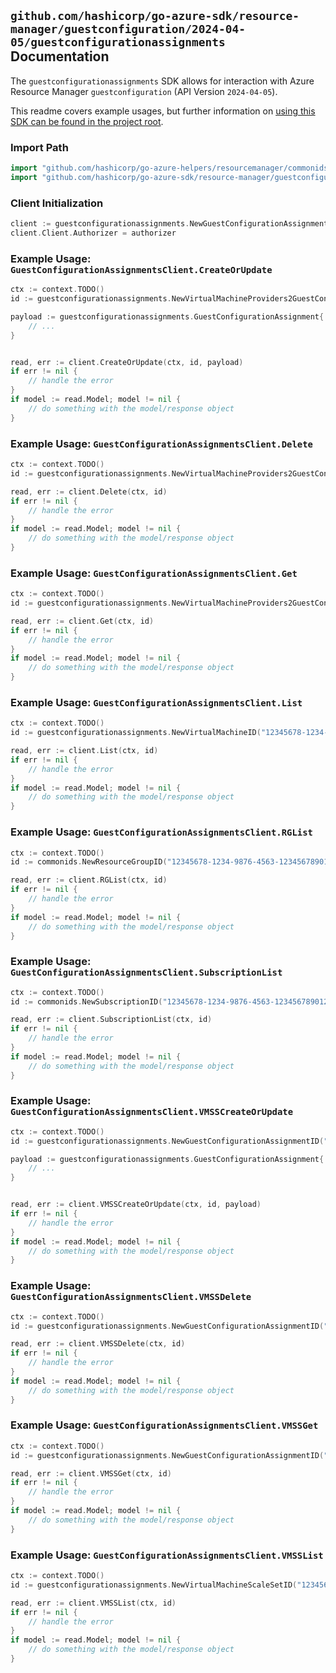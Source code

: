 
## `github.com/hashicorp/go-azure-sdk/resource-manager/guestconfiguration/2024-04-05/guestconfigurationassignments` Documentation

The `guestconfigurationassignments` SDK allows for interaction with Azure Resource Manager `guestconfiguration` (API Version `2024-04-05`).

This readme covers example usages, but further information on [using this SDK can be found in the project root](https://github.com/hashicorp/go-azure-sdk/tree/main/docs).

### Import Path

```go
import "github.com/hashicorp/go-azure-helpers/resourcemanager/commonids"
import "github.com/hashicorp/go-azure-sdk/resource-manager/guestconfiguration/2024-04-05/guestconfigurationassignments"
```


### Client Initialization

```go
client := guestconfigurationassignments.NewGuestConfigurationAssignmentsClientWithBaseURI("https://management.azure.com")
client.Client.Authorizer = authorizer
```


### Example Usage: `GuestConfigurationAssignmentsClient.CreateOrUpdate`

```go
ctx := context.TODO()
id := guestconfigurationassignments.NewVirtualMachineProviders2GuestConfigurationAssignmentID("12345678-1234-9876-4563-123456789012", "example-resource-group", "virtualMachineValue", "guestConfigurationAssignmentValue")

payload := guestconfigurationassignments.GuestConfigurationAssignment{
	// ...
}


read, err := client.CreateOrUpdate(ctx, id, payload)
if err != nil {
	// handle the error
}
if model := read.Model; model != nil {
	// do something with the model/response object
}
```


### Example Usage: `GuestConfigurationAssignmentsClient.Delete`

```go
ctx := context.TODO()
id := guestconfigurationassignments.NewVirtualMachineProviders2GuestConfigurationAssignmentID("12345678-1234-9876-4563-123456789012", "example-resource-group", "virtualMachineValue", "guestConfigurationAssignmentValue")

read, err := client.Delete(ctx, id)
if err != nil {
	// handle the error
}
if model := read.Model; model != nil {
	// do something with the model/response object
}
```


### Example Usage: `GuestConfigurationAssignmentsClient.Get`

```go
ctx := context.TODO()
id := guestconfigurationassignments.NewVirtualMachineProviders2GuestConfigurationAssignmentID("12345678-1234-9876-4563-123456789012", "example-resource-group", "virtualMachineValue", "guestConfigurationAssignmentValue")

read, err := client.Get(ctx, id)
if err != nil {
	// handle the error
}
if model := read.Model; model != nil {
	// do something with the model/response object
}
```


### Example Usage: `GuestConfigurationAssignmentsClient.List`

```go
ctx := context.TODO()
id := guestconfigurationassignments.NewVirtualMachineID("12345678-1234-9876-4563-123456789012", "example-resource-group", "virtualMachineValue")

read, err := client.List(ctx, id)
if err != nil {
	// handle the error
}
if model := read.Model; model != nil {
	// do something with the model/response object
}
```


### Example Usage: `GuestConfigurationAssignmentsClient.RGList`

```go
ctx := context.TODO()
id := commonids.NewResourceGroupID("12345678-1234-9876-4563-123456789012", "example-resource-group")

read, err := client.RGList(ctx, id)
if err != nil {
	// handle the error
}
if model := read.Model; model != nil {
	// do something with the model/response object
}
```


### Example Usage: `GuestConfigurationAssignmentsClient.SubscriptionList`

```go
ctx := context.TODO()
id := commonids.NewSubscriptionID("12345678-1234-9876-4563-123456789012")

read, err := client.SubscriptionList(ctx, id)
if err != nil {
	// handle the error
}
if model := read.Model; model != nil {
	// do something with the model/response object
}
```


### Example Usage: `GuestConfigurationAssignmentsClient.VMSSCreateOrUpdate`

```go
ctx := context.TODO()
id := guestconfigurationassignments.NewGuestConfigurationAssignmentID("12345678-1234-9876-4563-123456789012", "example-resource-group", "virtualMachineScaleSetValue", "guestConfigurationAssignmentValue")

payload := guestconfigurationassignments.GuestConfigurationAssignment{
	// ...
}


read, err := client.VMSSCreateOrUpdate(ctx, id, payload)
if err != nil {
	// handle the error
}
if model := read.Model; model != nil {
	// do something with the model/response object
}
```


### Example Usage: `GuestConfigurationAssignmentsClient.VMSSDelete`

```go
ctx := context.TODO()
id := guestconfigurationassignments.NewGuestConfigurationAssignmentID("12345678-1234-9876-4563-123456789012", "example-resource-group", "virtualMachineScaleSetValue", "guestConfigurationAssignmentValue")

read, err := client.VMSSDelete(ctx, id)
if err != nil {
	// handle the error
}
if model := read.Model; model != nil {
	// do something with the model/response object
}
```


### Example Usage: `GuestConfigurationAssignmentsClient.VMSSGet`

```go
ctx := context.TODO()
id := guestconfigurationassignments.NewGuestConfigurationAssignmentID("12345678-1234-9876-4563-123456789012", "example-resource-group", "virtualMachineScaleSetValue", "guestConfigurationAssignmentValue")

read, err := client.VMSSGet(ctx, id)
if err != nil {
	// handle the error
}
if model := read.Model; model != nil {
	// do something with the model/response object
}
```


### Example Usage: `GuestConfigurationAssignmentsClient.VMSSList`

```go
ctx := context.TODO()
id := guestconfigurationassignments.NewVirtualMachineScaleSetID("12345678-1234-9876-4563-123456789012", "example-resource-group", "virtualMachineScaleSetValue")

read, err := client.VMSSList(ctx, id)
if err != nil {
	// handle the error
}
if model := read.Model; model != nil {
	// do something with the model/response object
}
```

